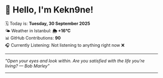 # 👋 Hello, I'm Kekn9ne!

🗓️ Today is: **Tuesday, 30 September 2025**  
🌤️ Weather in Istanbul: **🌦   +16°C**  
📊 GitHub Contributions: **90**  
🎧 Currently Listening: Not listening to anything right now ❌

---

_"Open your eyes and look within. Are you satisfied with the life you're living? — *Bob Marley*"_

---
